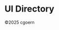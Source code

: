 # UI Directory

<!-- [![npm publish](https://github.com/cgoern/ui-directory/actions/workflows/npm-publish.yml/badge.svg)](https://github.com/cgoern/ui-directory/actions/workflows/npm-publish.yml)
![npm (scoped)](https://img.shields.io/npm/v/@cgoern/ui-directory) -->

©2025 cgoern
